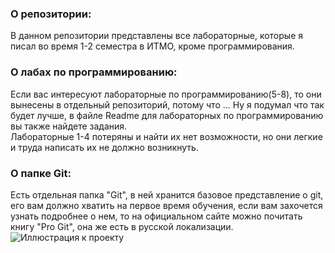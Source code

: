### О репозитории: 
В данном репозитории представлены все лабораторные, которые я писал во время 1-2 семестра в ИТМО, кроме программирования.
### О лабах по программированию:
Если вас интересуют лабораторные по программированию(5-8), то они вынесены в отдельный репозиторий, потому что ...
Ну я подумал что так будет лучше, в файле Readme для лабораторных по программированию вы также найдете задания. 
</br>Лабораторные 1-4 потеряны и найти их нет возможности, но они легкие и труда написать их не должно возникнуть.
### О папке Git:
Eсть отдельная папка "Git", в ней хранится базовое представление о git, его вам должно хватить на первое время 
обучения, если вам захочется узнать подробнее о нем, то на официальном сайте можно почитать книгу "Pro Git", она же есть
в русской локализации.
![Иллюстрация к проекту](https://pbs.twimg.com/media/EKUjrb6WkAIDx-h.jpg)

